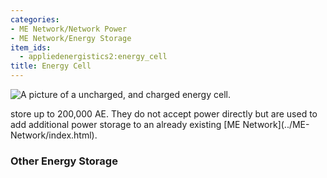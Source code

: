 ```yaml
---
categories:
- ME Network/Network Power
- ME Network/Energy Storage
item_ids:
  - appliedenergistics2:energy_cell
title: Energy Cell
---
```


![A picture of a uncharged, and charged energy
cell.](../../../../public/assets/large/energy_cell.png)

<ItemLink id="appliedenergistics2:energy_cell"/>

store up to 200,000 AE. They do not accept power directly but are used to add
additional power storage to an already existing [ME Network](../ME-
Network/index.html).

<RecipeFor id="appliedenergistics2:energy_cell"/>

### Other Energy Storage

<CategoryIndex category="ME Network/Energy Storage" />
